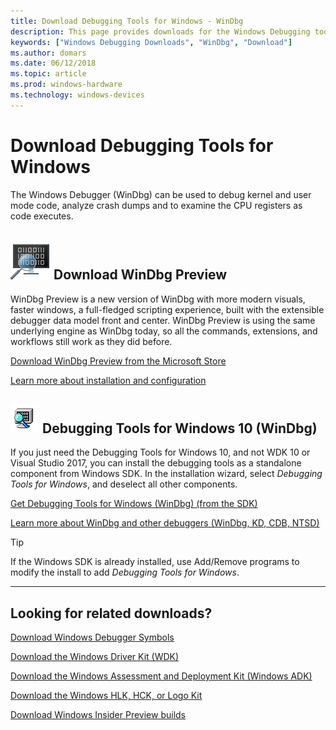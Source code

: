 ```yaml
---
title: Download Debugging Tools for Windows - WinDbg
description: This page provides downloads for the Windows Debugging tools, such as WinDbg.
keywords: ["Windows Debugging Downloads", "WinDbg", "Download"]
ms.author: domars
ms.date: 06/12/2018
ms.topic: article
ms.prod: windows-hardware
ms.technology: windows-devices
---
```


# Download Debugging Tools for Windows

The Windows Debugger (WinDbg) can be used to debug kernel and user mode code, analyze crash dumps and to examine the CPU registers as code executes. 


## ![Small windbg preview logo](images/windbgx-preview-logo.png) Download WinDbg Preview
 
WinDbg Preview is a new version of WinDbg with more modern visuals, faster windows, a full-fledged scripting experience, built with the extensible debugger data model front and center. WinDbg Preview is using the same underlying engine as WinDbg today, so all the commands, extensions, and workflows still work as they did before. 

[Download WinDbg Preview from the Microsoft Store](https://microsoft.com/store/p/windbg/9pgjgd53tn86) 

[Learn more about installation and configuration](https://docs.microsoft.com/windows-hardware/drivers/debugger/windbg-install-preview)  


## ![Small classic windbg preview logo](images/windbg-classic-logo.png) Debugging Tools for Windows 10 (WinDbg) 

If you just need the Debugging Tools for Windows 10, and not WDK 10 or Visual Studio 2017, you can install the debugging tools as a standalone component from Windows SDK. In the installation wizard, select *Debugging Tools for Windows*, and deselect all other components. 

[Get Debugging Tools for Windows (WinDbg) (from the SDK)](https://developer.microsoft.com/en-US/windows/downloads/windows-10-sdk) 

[Learn more about WinDbg and other debuggers (WinDbg, KD, CDB, NTSD)](https://docs.microsoft.com/windows-hardware/drivers/debugger/) 


> [!TIP]
> If the Windows SDK is already installed, use Add/Remove programs to modify the install to add *Debugging Tools for Windows*.
> 

-------------------


## Looking for related downloads?

[Download Windows Debugger Symbols](debugger-download-symbols.md)  

[Download the Windows Driver Kit (WDK)](https://developer.microsoft.com/windows/hardware/windows-driver-kit) 

[Download the Windows Assessment and Deployment Kit (Windows ADK)](https://developer.microsoft.com/windows/hardware/windows-assessment-deployment-kit) 

[Download the Windows HLK, HCK, or Logo Kit](https://developer.microsoft.com/windows/hardware/windows-hardware-lab-kit) 

[Download Windows Insider Preview builds](https://insider.windows.com/) 
 






